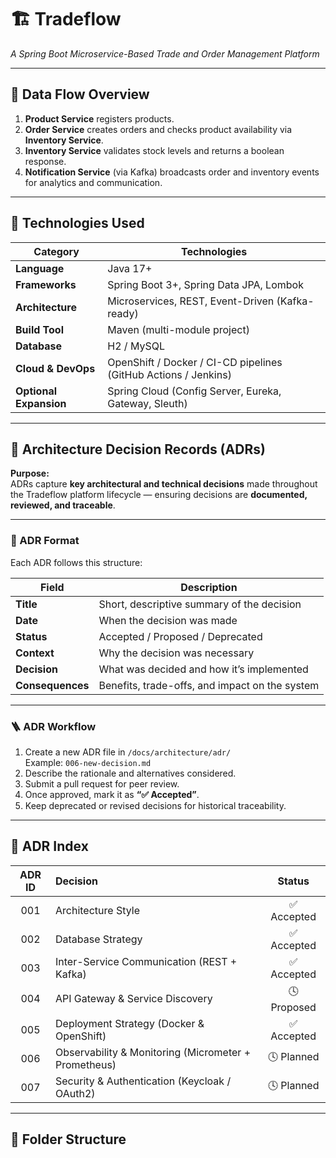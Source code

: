 # 🏗️ Tradeflow
_A Spring Boot Microservice-Based Trade and Order Management Platform_

---

## 🔁 Data Flow Overview

1. **Product Service** registers products.
2. **Order Service** creates orders and checks product availability via **Inventory Service**.
3. **Inventory Service** validates stock levels and returns a boolean response.
4. **Notification Service** (via Kafka) broadcasts order and inventory events for analytics and communication.

---

## 🧱 Technologies Used

| Category | Technologies |
|-----------|---------------|
| **Language** | Java 17+ |
| **Frameworks** | Spring Boot 3+, Spring Data JPA, Lombok |
| **Architecture** | Microservices, REST, Event-Driven (Kafka-ready) |
| **Build Tool** | Maven (multi-module project) |
| **Database** | H2 / MySQL |
| **Cloud & DevOps** | OpenShift / Docker / CI-CD pipelines (GitHub Actions / Jenkins) |
| **Optional Expansion** | Spring Cloud (Config Server, Eureka, Gateway, Sleuth) |

---

## 🧩 Architecture Decision Records (ADRs)

**Purpose:**  
ADRs capture **key architectural and technical decisions** made throughout the Tradeflow platform lifecycle — ensuring decisions are **documented, reviewed, and traceable**.

---

### 🧭 ADR Format

Each ADR follows this structure:

| Field | Description |
|--------|--------------|
| **Title** | Short, descriptive summary of the decision |
| **Date** | When the decision was made |
| **Status** | Accepted / Proposed / Deprecated |
| **Context** | Why the decision was necessary |
| **Decision** | What was decided and how it’s implemented |
| **Consequences** | Benefits, trade-offs, and impact on the system |

---

### 🪜 ADR Workflow

1. Create a new ADR file in `/docs/architecture/adr/`  
   Example: `006-new-decision.md`
2. Describe the rationale and alternatives considered.
3. Submit a pull request for peer review.
4. Once approved, mark it as **“✅ Accepted”**.
5. Keep deprecated or revised decisions for historical traceability.

---

## 📜 ADR Index

| ADR ID | Decision | Status |
|:-------:|:----------|:--------:|
| 001 | Architecture Style | ✅ Accepted |
| 002 | Database Strategy | ✅ Accepted |
| 003 | Inter-Service Communication (REST + Kafka) | ✅ Accepted |
| 004 | API Gateway & Service Discovery | 🕓 Proposed |
| 005 | Deployment Strategy (Docker & OpenShift) | ✅ Accepted |
| 006 | Observability & Monitoring (Micrometer + Prometheus) | 🕓 Planned |
| 007 | Security & Authentication (Keycloak / OAuth2) | 🕓 Planned |

---

## 🧰 Folder Structure

